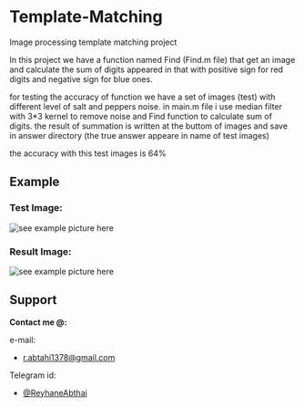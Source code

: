 # Template-Matching
Image processing template matching project

In this project we have a function named Find (Find.m file) that get an image and calculate the sum of digits appeared in that with positive sign for red digits and negative sign for blue ones.

for testing the accuracy of function we have a set of images (test) with different level of salt and peppers noise. in main.m file i use median filter with 3*3 kernel to remove noise and Find function to calculate sum of digits. the result of summation is written at the buttom of images and save in answer directory
(the true answer appeare in name of test images)

the accuracy with this test images is 64%
## Example
### Test Image: 
![see example picture here](test/Image_1_1.png)

### Result Image:
![see example picture here](answer/Image_1_1.png)


## Support

**Contact me @:**

e-mail:

* r.abtahi1378@gmail.com

Telegram id:

* [@ReyhaneAbthai](https://t.me/ReyhaneAbtahi)
